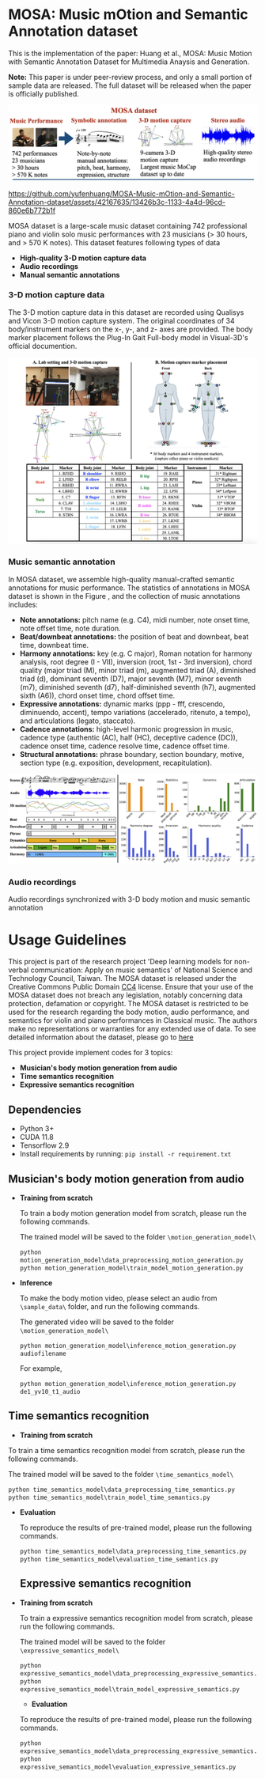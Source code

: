 # MOSA: Music mOtion and Semantic Annotation dataset

This is the implementation of the paper:
Huang et al., MOSA: Music Motion with Semantic Annotation Dataset for Multimedia Anaysis and Generation.

**Note:** This paper is under peer-review process, and only a small portion of sample data are released.
The full dataset will be released when the paper is officially published.

![alt text](https://github.com/yufenhuang/MOSA-Music-mOtion-and-Semantic-Annotation-dataset/blob/main/figure/dataset.png)



<p align="center">
  
https://github.com/yufenhuang/MOSA-Music-mOtion-and-Semantic-Annotation-dataset/assets/42167635/13426b3c-1133-4a4d-96cd-860e6b772b1f

</p>




MOSA dataset is a large-scale music dataset containing 742 professional piano and violin solo music performances with 23 musicians (> 30 hours, and > 570 K notes). This dataset features following types of data
- **High-quality 3-D motion capture data**
- **Audio recordings**
- **Manual semantic annotations**


### 3-D motion capture data
The 3-D motion capture data in this dataset are recorded using Qualisys and Vicon 3-D motion capture system. The original coordinates of 34 body/instrument markers on the x-, y-, and z- axes are provided. The body marker placement
follows the Plug-In Gait Full-body model in Visual-3D's official documention.

![alt text](https://github.com/yufenhuang/MOSA-Music-mOtion-and-Semantic-Annotation-dataset/blob/main/figure/mocap.png)

### Music semantic annotation

In MOSA dataset, we assemble high-quality manual-crafted semantic annotations for music performance. The statistics of annotations in MOSA dataset is shown in the Figure , and the collection of music annotations includes:

- **Note annotations:** pitch name (e.g. C4), midi number, note onset time, note offset time, note duration.
- **Beat/downbeat annotations:** the position of beat and downbeat, beat time, downbeat time.
- **Harmony annotations:** key (e.g. C major), Roman notation for harmony analysis, root degree (I - VII), inversion (root, 1st - 3rd inversion), chord quality (major triad (M), minor triad (m), augmented triad (A), diminished triad (d), dominant seventh (D7), major seventh (M7), minor seventh (m7),  diminished seventh (d7), half-diminished seventh (h7), augmented sixth (A6)),  chord onset time, chord offset time.
- **Expressive annotations:** dynamic marks (ppp - fff, crescendo, diminuendo, accent), tempo variations (accelerado, ritenuto, a tempo), and articulations (legato, staccato).
- **Cadence annotations:** high-level harmonic progression in music, cadence type (authentic (AC), half (HC), deceptive cadence (DC)), cadence onset time, cadence resolve time, cadence offset time.
- **Structural annotations:** phrase boundary, section boundary, motive, section type (e.g. exposition, development, recapitulation).

![alt text](https://github.com/yufenhuang/MOSA-Music-mOtion-and-Semantic-Annotation-dataset/blob/main/figure/annot.png)

### Audio recordings
Audio recordings synchronized with 3-D body motion and music semantic annotation

# Usage Guidelines

This project is part of the research project 'Deep learning models for non-verbal communication: Apply on music semantics' of National Science and Technology Council, Taiwan. The MOSA dataset is released under the Creative Commons Public Domain [CC4](https://creativecommons.org/licenses/by/4.0/) license. Ensure that your use of the MOSA dataset does not breach any legislation, notably concerning data protection, defamation or copyright. The MOSA dataset is restricted to be used for the research regarding the body motion, audio performance, and semantics for violin and piano performances in Classical music. The authors make no representations or warranties for any extended use of data. To see detailed information about the dataset, please go to [here](https://github.com/yufenhuang/MOSA-Music-mOtion-and-Semantic-Annotation-dataset/blob/main/MOSA-dataset/dataset.md)

This project provide implement codes for 3 topics:
- **Musician's body motion generation from audio**
- **Time semantics recognition**
- **Expressive semantics recognition**

## Dependencies
- Python 3+
- CUDA 11.8
- Tensorflow 2.9
- Install requirements by running: 
`pip install -r requirement.txt`

## Musician's body motion generation from audio
- **Training from scratch**

  To train a body motion generation model from scratch, please run the following commands.

  The trained model will be saved to the folder `\motion_generation_model\`
  
  ```
  python motion_generation_model\data_preprocessing_motion_generation.py
  python motion_generation_model\train_model_motion_generation.py
  ```

- **Inference**

  To make the body motion video, please select an audio from `\sample_data\` folder, and run the following commands.

  The generated video will be saved to the folder `\motion_generation_model\`
  
  ```
  python motion_generation_model\inference_motion_generation.py audiofilename
  ```
  For example,
  ```
  python motion_generation_model\inference_motion_generation.py de1_yv10_t1_audio
  ```

## Time semantics recognition
- **Training from scratch**

 To train a time semantics recognition model from scratch, please run the following commands.

 The trained model will be saved to the folder `\time_semantics_model\`
  ```
  python time_semantics_model\data_preprocessing_time_semantics.py
  python time_semantics_model\train_model_time_semantics.py
  ```

- **Evaluation**

  To reproduce the results of pre-trained model, please run the following commands.
  ```
  python time_semantics_model\data_preprocessing_time_semantics.py
  python time_semantics_model\evaluation_time_semantics.py
  ```

  ## Expressive semantics recognition
- **Training from scratch**

  To train a expressive semantics recognition model from scratch, please run the following commands.

  The trained model will be saved to the folder `\expressive_semantics_model\`
  ```
  python expressive_semantics_model\data_preprocessing_expressive_semantics.py
  python expressive_semantics_model\train_model_expressive_semantics.py
  ```

  - **Evaluation**
    
  To reproduce the results of pre-trained model, please run the following commands.
  ```
  python expressive_semantics_model\data_preprocessing_expressive_semantics.py
  python expressive_semantics_model\evaluation_expressive_semantics.py
  
  ```
  
 
  





